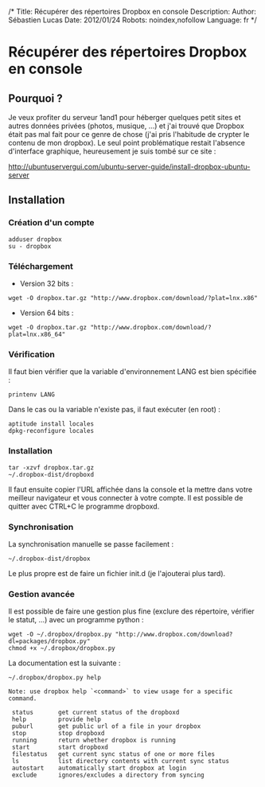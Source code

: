 /*
Title: Récupérer des répertoires Dropbox en console
Description: 
Author: Sébastien Lucas
Date: 2012/01/24
Robots: noindex,nofollow
Language: fr
*/
# Récupérer des répertoires Dropbox en console

## Pourquoi ?
Je veux profiter du serveur 1and1 pour héberger quelques petit sites et autres données privées (photos, musique, ...) et j'ai trouvé que Dropbox était pas mal fait pour ce genre de chose (j'ai pris l'habitude de crypter le contenu de mon dropbox). Le seul point problématique restait l'absence d'interface graphique, heureusement je suis tombé sur ce site : 

http://ubuntuservergui.com/ubuntu-server-guide/install-dropbox-ubuntu-server


## Installation

### Création d'un compte
```
adduser dropbox
su - dropbox
```
### Téléchargement

*	Version 32 bits :
```
wget -O dropbox.tar.gz "http://www.dropbox.com/download/?plat=lnx.x86"
```

*	Version 64 bits : 
```
wget -O dropbox.tar.gz "http://www.dropbox.com/download/?plat=lnx.x86_64"
```
### Vérification

Il faut bien vérifier que la variable d'environnement LANG est bien spécifiée :
```
printenv LANG
```
Dans le cas ou la variable n'existe pas, il faut exécuter (en root) : 
```
aptitude install locales
dpkg-reconfigure locales
```
### Installation

```
tar -xzvf dropbox.tar.gz
~/.dropbox-dist/dropboxd
```

Il faut ensuite copier l'URL affichée dans la console et la mettre dans votre meilleur navigateur et vous connecter à votre compte. Il est possible de quitter avec CTRL+C le programme dropboxd.
### Synchronisation

La synchronisation manuelle se passe facilement : 
```
~/.dropbox-dist/dropbox
```

Le plus propre est de faire un fichier init.d (je l'ajouterai plus tard).
### Gestion avancée

Il est possible de faire une gestion plus fine (exclure des répertoire, vérifier le statut, ...) avec un programme python :
```
wget -O ~/.dropbox/dropbox.py "http://www.dropbox.com/download?dl=packages/dropbox.py"
chmod +x ~/.dropbox/dropbox.py
```

La documentation est la suivante : 
```
~/.dropbox/dropbox.py help
 
Note: use dropbox help `<command>` to view usage for a specific command.
 
 status       get current status of the dropboxd
 help         provide help
 puburl       get public url of a file in your dropbox
 stop         stop dropboxd
 running      return whether dropbox is running
 start        start dropboxd
 filestatus   get current sync status of one or more files
 ls           list directory contents with current sync status
 autostart    automatically start dropbox at login
 exclude      ignores/excludes a directory from syncing
```
